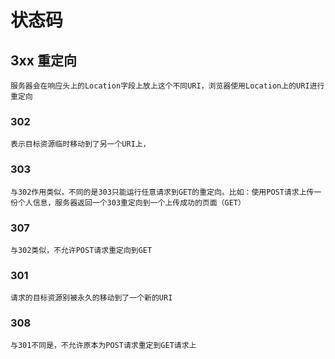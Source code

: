 # 状态码

## 3xx 重定向
    服务器会在响应头上的Location字段上放上这个不同URI，浏览器使用Location上的URI进行重定向
### 302
    表示目标资源临时移动到了另一个URI上，

### 303
    与302作用类似，不同的是303只能运行任意请求到GET的重定向。比如：使用POST请求上传一份个人信息，服务器返回一个303重定向到一个上传成功的页面（GET）

### 307
    与302类似，不允许POST请求重定向到GET

### 301
    请求的目标资源别被永久的移动到了一个新的URI

### 308
    与301不同是，不允许原本为POST请求重定到GET请求上
